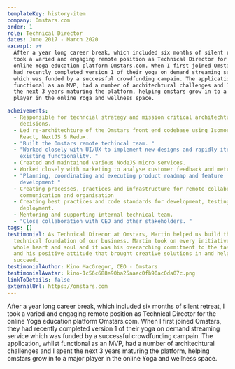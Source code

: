 ```yaml
---
templateKey: history-item
company: Omstars.com
order: 1
role: Technical Director
dates: June 2017 - March 2020
excerpt: >+
  After a year long career break, which included six months of silent retreat, I
  took a varied and engaging remote position as Technical Director for the
  online Yoga education platform Omstars.com. When I first joined Omstars, they
  had recently completed version 1 of their yoga on demand streaming service
  which was funded by a successful crowdfunding campain. The application, whilst
  functional as an MVP, had a number of architechtural challenges and I spent
  the next 3 years maturing the platform, helping omstars grow in to a major
  player in the online Yoga and wellness space.

acheivements:
  - Responsible for techncial strategy and mission critical architechtural
    decisions.
  - Led re-architechture of the Omstars front end codebase using Isomorphic
    React, NextJS & Redux.
  - "Built the Omstars remote techincal team. "
  - "Worked closely with UI/UX to implement new designs and rapidly iterate on
    existing functionality. "
  - Created and maintained various NodeJS micro services.
  - Worked closely with marketing to analyse customer feedback and metrics.
  - "Planning, coordinating and executing product roadmap and feature
    development "
  - Creating processes, practices and infrastructure for remote collaboration,
    communication and organisation
  - Creating best practices and code standards for development, testing and
    deployment.
  - Mentoring and supporting internal technical team.
  - "Close collaboration with CEO and other stakeholders. "
tags: []
testimonial: As Technical Direcor at Omstars, Martin helped us build the entire
  technical foundation of our business. Martin took on every initiative with his
  whole heart and soul and it was his overarching commitment to the task at hand
  and his positive attitude that brought creative solutions in and helped us
  succeed.
testimonialAuthor: Kino MacGregor, CEO - Omstars
testimonialAvatar: kino-1c56c688e90ba25aaec0fb90ac0da07c.png
linkToDetails: false
externalUrl: https://omstars.com
---
```

After a year long career break, which included six months of silent retreat, I took a varied and engaging remote position as Technical Director for the online Yoga education platform Omstars.com. When I first joined Omstars, they had recently completed version 1 of their yoga on demand streaming service which was funded by a successful crowdfunding campain. The application, whilst functional as an MVP, had a number of architechtural challenges and I spent the next 3 years maturing the platform, helping omstars grow in to a major player in the online Yoga and wellness space.